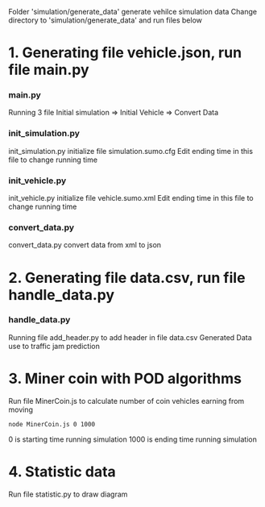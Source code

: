 Folder 'simulation/generate_data' generate vehilce simulation data
Change directory to 'simulation/generate_data' and run files below

# 1. Generating file vehicle.json, run file main.py 
### main.py 
Running 3 file Initial simulation => Initial Vehicle => Convert Data

### init_simulation.py
init_simulation.py initialize file simulation.sumo.cfg
Edit ending time in this file to change running time 

### init_vehicle.py
init_vehicle.py initialize file vehicle.sumo.xml
Edit ending time in this file to change running time

### convert_data.py
convert_data.py convert data from xml to json

# 2. Generating file data.csv, run file handle_data.py
### handle_data.py 
Running file add_header.py to add header in file data.csv
Generated Data use to traffic jam prediction 

# 3. Miner coin with POD algorithms
Run file MinerCoin.js to calculate number of coin vehicles earning from moving

```
node MinerCoin.js 0 1000
```

0 is starting time running simulation
1000 is ending time running simulation

# 4. Statistic data
Run file statistic.py to draw diagram 
